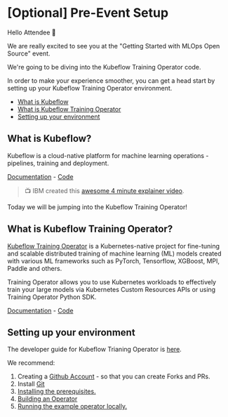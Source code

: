 # [Optional] Pre-Event Setup

Hello Attendee 👋

We are really excited to see you at the "Getting Started with MLOps Open Source" event. 

We're going to be diving into the Kubeflow Training Operator code.

In order to make your experience smoother, you can get a head start by setting up your Kubeflow Training Operator environment.

* [What is Kubeflow](#what-is-kubeflow)
* [What is Kubeflow Training Operator](#what-is-kubeflow-training-operator)
* [Setting up your environment](#setting-up-your-environment)


## What is Kubeflow?

Kubeflow is a cloud-native platform for machine learning operations - pipelines, training and deployment.

[Documentation](https://www.kubeflow.org/) - [Code](https://github.com/kubeflow/kubeflow)

> 📺 IBM created this [awesome 4 minute explainer video](https://www.youtube.com/watch?v=Dbwj-NHnHfw).

Today we will be jumping into the Kubeflow Training Operator!

## What is Kubeflow Training Operator?

[Kubeflow Training Operator](https://github.com/kubeflow/training-operator) is a Kubernetes-native project for fine-tuning and scalable distributed training of machine learning (ML) models created with various ML frameworks such as PyTorch, Tensorflow, XGBoost, MPI, Paddle and others.

Training Operator allows you to use Kubernetes workloads to effectively train your large models via Kubernetes Custom Resources APIs or using Training Operator Python SDK.

[Documentation](https://www.kubeflow.org/docs/components/training/
) - [Code](https://github.com/kubeflow/training-operator)

## Setting up your environment

The developer guide for Kubeflow Trianing Operator is [here](https://github.com/kubeflow/training-operator/blob/master/docs/development/developer_guide.md).

We recommend:
1. Creating a [Github Account](https://github.com/) - so that you can create Forks and PRs. 
1. Install [Git](https://git-scm.com/book/en/v2/Getting-Started-Installing-Git)
1. [Installing the prerequisites.](https://github.com/kubeflow/training-operator/blob/master/docs/development/developer_guide.md)
1. [Building an Operator](https://github.com/kubeflow/training-operator/blob/master/docs/development/developer_guide.md#building-the-operator)
2. [Running the example operator locally.](https://github.com/kubeflow/training-operator/blob/master/docs/development/developer_guide.md)